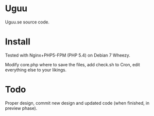 # Uguu
Uguu.se source code.

# Install
Tested with Nginx+PHP5-FPM (PHP 5.4) on Debian 7 Wheezy.

Modify core.php where to save the files, add check.sh to Cron, edit everything else to your likings.

# Todo

Proper design, commit new design and updated code (when finished, in preview phase).
